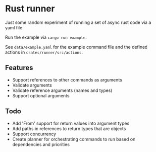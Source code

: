 # Rust runner
Just some random experiment of running a set of async rust code via a yaml file.

Run the example via `cargo run example`.

See `data/example.yaml` for the example command file and the defined actions in `crates/runner/src/actions`.

## Features
- Support references to other commands as arguments
- Validate arguments
- Validate reference arguments (names and types)
- Support optional arguments

## Todo
- Add 'From' support for return values into argument types
- Add paths in references to return types that are objects
- Support concurrency
- Create planner for orchestrating commands to run based on dependencies and priorities

